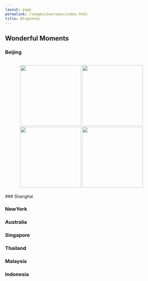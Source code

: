 ```yaml
---
layout: page
permalink: /images/overseas/index.html
title: Blognotes
---
```


## Wonderful Moments

### Beijing
<br>
<center>
<img src="https://jiachunli98.github.io/figures/bj1.jpg" width="200">
<img src="https://jiachunli98.github.io/figures/bj2.jpg" width="200">
<img src="https://jiachunli98.github.io/figures/bj5.jpg" width="200">
<img src="https://jiachunli98.github.io/figures/bj7.jpg" width="200">
</center>
<br>
### Shanghai



### NewYork
### Australia
### Singapore
### Thailand
### Malaysia
### Indonesia
